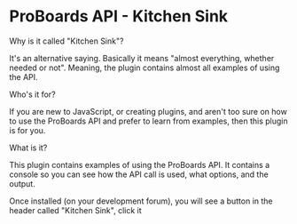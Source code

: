 ProBoards API - Kitchen Sink
============================

Why is it called "Kitchen Sink"?

It's an alternative saying. Basically it means "almost everything, whether needed or not". Meaning, the plugin contains almost all examples of using the API.


Who's it for?

If you are new to JavaScript, or creating plugins, and aren't too sure on how to use the ProBoards API and prefer to learn from examples, then this plugin is for you.

What is it?

This plugin contains examples of using the ProBoards API.  It contains a console so you can see how the API call is used, what options, and the output.

Once installed (on your development forum), you will see a button in the header called "Kitchen Sink", click it